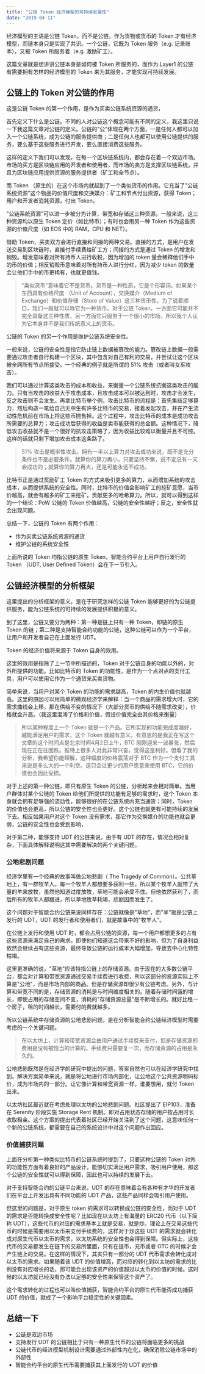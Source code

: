 ```yaml
---
title: "公链 Token 经济模型的可持续发展性"
date: "2019-04-11"
---
```


经济模型的主语是公链 Token，而不是公链。作为货物或货币的 Token 才有经济模型，而链本身只是实现了共识。一个公链，它既为 Token 服务（e.g. 记录账本），又被 Token 所服务着（e.g. 激励矿工）。

这篇文章就是想讲讲公链本身是如何被 Token 所服务的，而作为 Layer1 的公链有需要拥有怎样的经济模型的 Token 来为其服务，才能实现可持续发展。

## 公链上的 Token 对公链的作用

这是公链 Token 的第一个作用，是作为买卖公链系统资源的通货，

首先定义下什么是公链。不同的人对公链这个概念可能有不同的定义，我这里只说一下我这篇文章对公链的定义。公链的"公"体现在两个方面，一是任何人都可以加入一个公链系统，成为公链的服务提供商；二是任何人也都可以使用公链提供的服务，要么基于这些服务进行开发，要么直接消费这些服务。

这样的定义下我们可以发现，在每一个区块链系统内，都会存在着一个双边市场。市场的买方是区块链应用的开发者和使用者，而市场的卖方是支撑区块链系统，并且为区块链应用提供资源的服务提供者（矿工和全节点）。

而 Token （原生的）在这个市场内就起到了一个类似货币的作用。它充当了"公链系统资源"这个物品的价值尺度和交换媒介：矿工和节点付出资源，获得 Token；用户和开发者消耗资源，付出 Token。

"公链系统资源"可以进一步被分为计算，带宽和存储这三种资源。一般来说，这三种资源均以原生 Token 定价（如比特币）；有时也会用另一种 Token 作为这些资源的价值尺度（如 EOS 中的 RAM，CPU 和 NET）。

借助 Token，买卖双方会进行直接和间接的两种交易。直接的方式，是用户在发送交易到区块链时，直接付手续费给矿工方；间接的方式是通过 Token 的增发和销毁。增发意味着对所有持币人进行收税，因为增加的 token 量会稀释他们手中的币的价值；相反销毁币意味着对所有持币人进行分红，因为减少 token 的数量会让他们手中的币更稀有，也就更值钱。

> "类似货币"意味着它不是货币。货币是一种性质，它是个形容词。如果某个东西具有价格尺度 （Unit of Account），交换媒介（Medium of Exchange）和价值存储（Store of Value）这三种货币性，为了说着顺口，我们一般就可以称它为一种货币。对于公链 Token，一方面它可能并不完全具备这三种性质，另一方面它只服务于一个很小的市场，所以我个人认为它本身并不是我们传统意义上的货币。

公链的 Token 的另一个作用是维护公链系统安全性。

一般来说，公链的安全性是指它防止链上数据被篡改的能力。篡改链上数据一般需要通过攻击者自行构建一个区块，其中包含对自己有利的交易，并尝试让这个区块被全网所有节点所接受。一个经典的例子就是所谓的 51% 攻击（或者叫女巫攻击）。

我们可以通过计算这类攻击的成本和收益，来衡量一个公链系统抗衡这类攻击的能力。只有当攻击的收益大于攻击成本，且攻击成本可以被达到时，攻击才会发生，反之攻击则不会发生。再拿比特币举个例，攻击比特币的流程是：首先集结足够算力，然后构造一笔给自己无中生有许多比特币的交易，接着发起攻击，并在产生流动性危机前在市场上将这些币抛售掉。这个过程中，攻击比特币的成本是成功攻击所需要的总算力；攻击成功后获得的收益是卖币能获得的总金额。这种情况下，降低攻击收益就不是一个很好的抗攻击策略了，因为收益比较难以衡量并且不可控。这样的话就只剩下增加攻击成本这条路了。

> 51% 攻击是概率性攻击。拥有一半以上算力对攻击成功来说，既不是充分条件也不是必要条件。就算你的算力再小，只要坚持不懈，说不定总有一天会成功的；就算你的算力再大，还是可能永远不成功。

比特币正是通过奖励矿工 Token 的方式来吸引更多的算力，从而增加系统的攻击成本，从而提供系统的安全性。同时，比特币的价值会影响矿工的挖矿意愿，当币价越高，就会有越多的矿工来挖矿，贡献更多的哈希算力。所以，就可以得到这样的一个结论：PoW 公链的 Token 价值越高，公链的安全性越好；反之，安全性就会出现问题。

总结一下，公链的 Token 有两个作用：

* 作为买卖公链系统资源的通货
* 维护公链的系统安全性

上面所说的 Token 均指公链的原生 Token，智能合约平台上用户自行发行的 Token （UDT, User Defined Token）会在下一节引入。

## 公链经济模型的分析框架

这里提出的分析框架的意义，是在于研究怎样的公链 Token 能够更好的为公链提供服务，能为公链系统的可持续的发展提供积极的意义。

到了这里，公链又要分为两种：第一种是链上只有一种 Token，即链的原生 Token 的链；第二种是支持智能合约功能的公链，这种公链可以作为一个平台，让用户和开发者自己在上面发行 UDT。

Token 的经济价值将来源于 Token 自身的效用。

这里的效用是指除了上一节中所描述的，Token 对于公链自身的功能以外的，对外所提供的功能。比如比特币的 Token 的功能性，是作为一个点对点的支付工具，用户可以使用它作为一个通货来买卖货物。

简单来说，当用户对某个 Token 的功能的需求越高，Token 的内生价值也就越高。这里的原因可以用简单的微观经济学来解释：当一个商品的需求增大时，它的需求曲线会上移，那在供给不变的情况下（大部分货币的供给不随需求改变），价格就会升高。（我这里混淆了价格和价值，假设价值完全由其价格来衡量）

> 所以某种程度上一个 Token 就是一个产品。它所实现的功能完成度越好，越能满足用户的需求，这个 Token 就越有意义。有意思的是我正在写这个文章的这个时间点是北京时间4月2日上午，BTC 刚刚迎来一波暴涨，然后现在正在往回跌。推特上很多人对此非常兴奋，觉得这是利好。但看了我的分析，我希望你能理解，这种幅度的价格震荡对于 BTC 作为一个支付工具来说是多么大的一个利空。这只会让更少的用户愿意来使用 BTC，它的价值也会因此受损。

对于上述的第一种公链，即只有原生 Token 的公链，分析起来会相对简单。当用户群体对某个公链的 Token 给他们所提供的功能有足够的需求时，这个 Token 本身就会拥有足够强的流动性，能够很好的在公链系统内充当通货；同时，Token 的价值也会更高，所以公链的安全性也会更好。这个公链也就更有可能持续的发展下去。相反如果用户对这个 Token 没有需求，那它作为交换媒介的功能也就会更弱，公链的安全性也会受到影响，

对于第二种，能够支持 UDT 的公链来说，由于有 UDT 的存在，情况会相对复杂，下面具体解释说明这其中需要解决的两个关键问题。

### 公地悲剧问题

经济学里有一个经典的故事叫做公地悲剧（ The Tragedy of Common）。公共草地上，有一群牧羊人。每一个牧羊人都想要多获利一些，所以某个牧羊人就带了大量的羊来放牧，虽然他知道过度放牧，草地可能会承受不住。但他依然获利了，而后所有的牧羊人都跟进，所以草地牧草耗竭，悲剧因而发生了。

这个问题对于智能合约公链来说同样存在：公链就像是"草地"，而"羊"就是公链上发行的 UDT，UDT 的发行者和使用者们，就是故事中的"牧羊人"。

在公链上发行和使用 UDT 时，都会占用公链的资源，每一个用户都想更多的占有这些资源来满足自己的需求。即使他们知道这会带来不好的影响，但为了自身利益依然会继续占有这些资源，最终导致公链的运行成本大幅增加，导致去中心化特性枯竭。

这里更准确的说，"草地"应该特指公链上的存储资源。由于现在的大多数公链平台，都会对计算和带宽资源通过交易手续费进行收费，所以这部分的资源实际上不算是"公地"，而是市场内部的商品。但是存储资源却很少有公链考虑。另外，与计算和带宽不同的是，存储资源的消耗是与时间维度相关的。随着存储时间饿的增长，即使占用的存储空间不变，消耗的"存储资源总量"是不断增长的。就好比租一个房子，租的时间越长，需要付的费就越多。

所以公链系统中存储资源的公地悲剧问题，是在分析智能合约公链经济模型时需要考虑的一个关键问题。

> 在以太坊上，计算和带宽资源会由用户通过手续费来支付，但是存储资源的费用是没有被恰当的计算的。手续费只需要复一次，而存储资源的占用是永久的。

公地悲剧既然是在经济学的研究中提出的问题，答案自然也可以在经济学研究中找到。解决方案简单来说，就是将公地进行市场内部化，让公地这个公共资源明码标价，成为市场内的一部分。让它像计算和带宽资源一样，谁要想用，就付 Token 出来。

以太坊社区最近就在考虑处理以太坊的公地悲剧问题。社区提出了 EIP103，准备在 Serenity 阶段实施 Storage Rent 机制。即对占用状态存储的用户按占用时长收取租金。这个方案的提出代表着社区已经开始关注到了这个问题，这意味任何一个新的公链系统，都需要在自己的系统设计中对这个问题作出回应。

### 价值捕获问题

上面在分析第一种类似比特币的公链系统时提到了，只要这种公链的 Token 对外的功能性方面有着良好的产品设计，能够切实满足用户需求，吸引用户使用，那这个公链的安全性就可以得到保障，因此也可以持续的发展下去。

对于支持智能合约的公链平台来说，UDT 的存在意味着会有各种有才华的开发者们在平台上开发出具有不同功能的 UDT 产品，这些产品同样会吸引用户使用。

但这里的问题是，对于原生 token 的需求可以转换成公链的安全性，而对于 UDT 的需求是否能转换成安全性呢？比如现在以太坊上有海量的 ERC20 代币（以下简称 UDT），这些代币的对应的需求基本上就是交易，就是炒。理论上在交易这些代币的时候是需要用以太币来支付手续费的，这样对于炒这些 UDT 的需求就会转化成对原生代币以太币的需求，以太坊系统的安全性也会得到保障。但实际上，这些代币的交易都发生在链下的交易所里面，只有在提币，充币或者 OTC 的时候才会产生链上的交易。在这样的情况下，其实只有一部分的 UDT 代币需求会转化成对以太币的需求。如果随着该 UDT 的价值增高，而对应的转化到以太坊的需求的比例没有对应增长的话，那可能会出现该资产的价值超过以太币的价值的时候。这时候的以太坊就已经没有办法以足够的安全性来保管这个资产了。

这个需求转化的过程也可以叫价值捕获，智能合约平台的原生代币能否成功捕获 UDT 的价值，就成了一个影响平台稳定性的关键因素。

## 总结一下

* 公链是双边市场
* 支持发行 UDT 的公链相比于只有一种原生代币的公链将面临更多的挑战
* 公链代币的经济模型机制设计需要通过外部性内在化，确保消除公链市场中的外部性
* 智能合约平台的原生代币需要捕获其上面发行的 UDT 的价值



